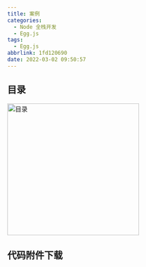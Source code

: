 ```yaml
---
title: 案例
categories:
  - Node 全栈开发
  - Egg.js
tags:
  - Egg.js
abbrlink: 1fd120690
date: 2022-03-02 09:50:57
---
```


## 目录
<img src="目录.jpg" width="300px" height="auto" class="lazy-load" title="目录"/>

## <a class="attachment" name="realworld-express.zip">代码附件下载</a>
